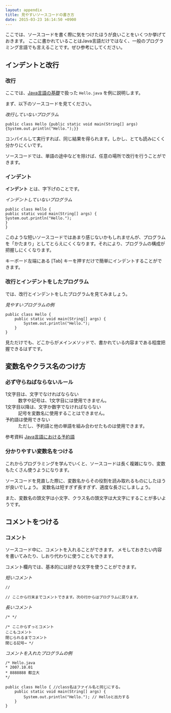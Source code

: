 ```yaml
---
layout: appendix
title: 見やすいソースコードの書き方
date: 2015-03-23 16:14:50 +0900
---
```


ここでは、ソースコードを書く際に気をつけたほうが良いことをいくつか挙げておきます。
ここに書かれていることはJava言語だけではなく、一般のプログラミング言語でも言えることです。ぜひ参考にしてください。


インデントと改行
----------------

### 改行

ここでは、[Java言語の基礎](../basic/01/)で扱った `Hello.java` を例に説明します。

まず、以下のソースコードを見てください。

*改行していないプログラム*

    public class Hello {public static void main(String[] args) {System.out.println("Hello.");}}

コンパイルして実行すれば、同じ結果を得られます。しかし、とても読みにくく分かりにくいです。

ソースコードでは、単語の途中などを除けば、任意の場所で改行を行うことができます。

### インデント

**インデント** とは、字下げのことです。

*インデントしていないプログラム*

    public class Hello {
    public static void main(String[] args) {
    System.out.println("Hello.");
    }
    }

このような短いソースコードではあまり感じないかもしれませんが、プログラムを「かたまり」としてとらえにくくなります。それにより、プログラムの構成が把握しにくくなります。

キーボード左端にある [Tab] キーを押すだけで簡単にインデントすることができます。

### 改行とインデントをしたプログラム

では、改行とインデントをしたプログラムを見てみましょう。

*見やすいプログラムの例*

    public class Hello {
    	public static void main(String[] args) {
    		System.out.println("Hello.");
    	}
    }

見ただけでも、どこからがメインメソッドで、書かれている内容まである程度把握できるはずです。


変数名やクラス名のつけ方
------------------------

### 必ず守らねばならないルール

<dl>
<dt>1文字目は、文字でなければならない</t>
<dd>数字や記号は、1文字目には使用できません。</dd>
<dt>1文字目以降は、文字か数字でなければならない</dt>
<dd>記号を変数名に使用することはできません。</dd>
<dt>予約語は使用できない</dt>
<dd>ただし、予約語と他の単語を組み合わせたものは使用できます。</dd>

<span class="label label-info">参考資料</span> [Java言語における予約語](../../appendix/keyword.html)

### 分かりやすい変数名をつける

これからプログラミングを学んでいくと、ソースコードは長く複雑になり、変数もたくさん使うようになります。

ソースコードを見直した際に、変数名からその役割を読み取れるものにしたほうが良いでしょう。
変数名は短すぎず長すぎず、適度な長さにしましょう。

また、変数名の頭文字は小文字、クラス名の頭文字は大文字にすることが多いようです。


コメントをつける
----------------

### コメント

ソースコード中に、コメントを入れることができます。
メモしておきたい内容を書いてみたり、しおり代わりに使うこともできます。

コメント欄内では、基本的には好きな文字を使うことができます。

*短いコメント*

    //

    // ここから行末までコメントできます。次の行からはプログラムに戻ります。

*長いコメント*

    /* */
    
    /* ここからずっとコメント
    ここもコメント
    閉じられるまでコメント
    閉じる記号→ */

*コメントを入れたプログラムの例*

    /* Hello.java
    * 2007.10.01
    * 8888888 都立大
    */
    
    public class Hello { //class名はファイル名と同じにする。
    	public static void main(String[] args) {
    		System.out.println("Hello."); // Helloと出力する
    	}
    }
